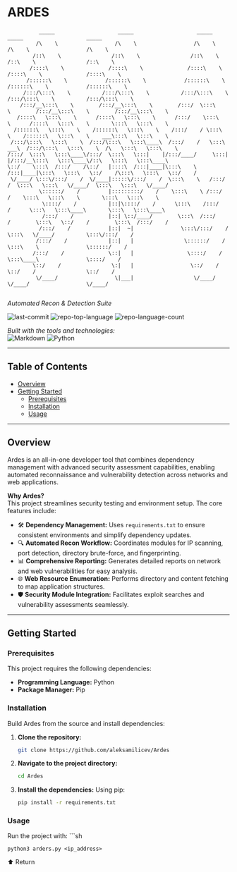 # ARDES

```
          _____                    _____                    _____                    _____                    _____          
         /\    \                  /\    \                  /\    \                  /\    \                  /\    \         
        /::\    \                /::\    \                /::\    \                /::\    \                /::\    \        
       /::::\    \              /::::\    \              /::::\    \              /::::\    \              /::::\    \       
      /::::::\    \            /::::::\    \            /::::::\    \            /::::::\    \            /::::::\    \      
     /:::/\:::\    \          /:::/\:::\    \          /:::/\:::\    \          /:::/\:::\    \          /:::/\:::\    \     
    /:::/__\:::\    \        /:::/__\:::\    \        /:::/  \:::\    \        /:::/__\:::\    \        /:::/__\:::\    \    
   /::::\   \:::\    \      /::::\   \:::\    \      /:::/    \:::\    \      /::::\   \:::\    \       \:::\   \:::\    \   
  /::::::\   \:::\    \    /::::::\   \:::\    \    /:::/    / \:::\    \    /::::::\   \:::\    \    ___\:::\   \:::\    \  
 /:::/\:::\   \:::\    \  /:::/\:::\   \:::\____\  /:::/    /   \:::\ ___\  /:::/\:::\   \:::\    \  /\   \:::\   \:::\    \ 
/:::/  \:::\   \:::\____\/:::/  \:::\   \:::|    |/:::/____/     \:::|    |/:::/__\:::\   \:::\____\/::\   \:::\   \:::\____\
\::/    \:::\  /:::/    /\::/   |::::\  /:::|____|\:::\    \     /:::|____|\:::\   \:::\   \::/    /\:::\   \:::\   \::/    /
 \/____/ \:::\/:::/    /  \/____|:::::\/:::/    /  \:::\    \   /:::/    /  \:::\   \:::\   \/____/  \:::\   \:::\   \/____/ 
          \::::::/    /         |:::::::::/    /    \:::\    \ /:::/    /    \:::\   \:::\    \       \:::\   \:::\    \     
           \::::/    /          |::|\::::/    /      \:::\    /:::/    /      \:::\   \:::\____\       \:::\   \:::\____\    
           /:::/    /           |::| \::/____/        \:::\  /:::/    /        \:::\   \::/    /        \:::\  /:::/    /    
          /:::/    /            |::|  ~|               \:::\/:::/    /          \:::\   \/____/          \:::\/:::/    /     
         /:::/    /             |::|   |                \::::::/    /            \:::\    \               \::::::/    /      
        /:::/    /              \::|   |                 \::::/    /              \:::\____\               \::::/    /       
        \::/    /                \:|   |                  \::/    /                \::/    /                \::/    /        
         \/____/                  \|___|                   \/____/                  \/____/                  \/____/         
                                                                                                                             
```

*Automated Recon & Detection Suite*

![last-commit](https://img.shields.io/github/last-commit/aleksamilicev/Ardes?style=flat&logo=git&logoColor=white&color=0080ff)
![repo-top-language](https://img.shields.io/github/languages/top/aleksamilicev/Ardes?style=flat&color=0080ff)
![repo-language-count](https://img.shields.io/github/languages/count/aleksamilicev/Ardes?style=flat&color=0080ff)

*Built with the tools and technologies:*  
![Markdown](https://img.shields.io/badge/Markdown-000000.svg?style=flat&logo=Markdown&logoColor=white)
![Python](https://img.shields.io/badge/Python-3776AB.svg?style=flat&logo=Python&logoColor=white)

---

## Table of Contents
- [Overview](#overview)
- [Getting Started](#getting-started)
  - [Prerequisites](#prerequisites)
  - [Installation](#installation)
  - [Usage](#usage)

---

## Overview
Ardes is an all-in-one developer tool that combines dependency management with advanced security assessment capabilities, enabling automated reconnaissance and vulnerability detection across networks and web applications.

**Why Ardes?**  
This project streamlines security testing and environment setup. The core features include:

- 🛠️ **Dependency Management:** Uses `requirements.txt` to ensure consistent environments and simplify dependency updates.
- 🔍 **Automated Recon Workflow:** Coordinates modules for IP scanning, port detection, directory brute-force, and fingerprinting.
- 📊 **Comprehensive Reporting:** Generates detailed reports on network and web vulnerabilities for easy analysis.
- 🌐 **Web Resource Enumeration:** Performs directory and content fetching to map application structures.
- 🛡️ **Security Module Integration:** Facilitates exploit searches and vulnerability assessments seamlessly.

---

## Getting Started

### Prerequisites
This project requires the following dependencies:
- **Programming Language:** Python  
- **Package Manager:** Pip  

### Installation
Build Ardes from the source and install dependencies:

1. **Clone the repository:**
   ```sh
   git clone https://github.com/aleksamilicev/Ardes

2. **Navigate to the project directory:**
   ```sh
   cd Ardes

3. **Install the dependencies:**
Using pip:
   ```sh
   pip install -r requirements.txt

### Usage

Run the project with:
    ```sh
    
    python3 arders.py <ip_address>


⬆ Return
